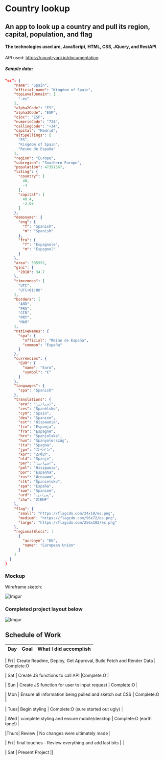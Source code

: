 # Country lookup

## An app to look up a country and pull its region, capital, population, and flag



#### The technologies used are, JavaScript, HTML, CSS, JQuery, and RestAPI


API used: https://countryapi.io/documentation

##### Sample data:
```json
"es": {
    "name": "Spain",
    "official_name": "Kingdom of Spain",
    "topLevelDomain": [
      ".es"
    ],
    "alpha2Code": "ES",
    "alpha3Code": "ESP",
    "cioc": "ESP",
    "numericCode": "724",
    "callingCode": "+34",
    "capital": "Madrid",
    "altSpellings": [
      "ES",
      "Kingdom of Spain",
      "Reino de España"
    ],
    "region": "Europe",
    "subregion": "Southern Europe",
    "population": 47351567,
    "latLng": {
      "country": [
        40,
        -4
      ],
      "capital": [
        40.4,
        -3.68
      ]
    },
    "demonyms": {
      "eng": {
        "f": "Spanish",
        "m": "Spanish"
      },
      "fra": {
        "f": "Espagnole",
        "m": "Espagnol"
      }
    },
    "area": 505992,
    "gini": {
      "2018": 34.7
    },
    "timezones": [
      "UTC",
      "UTC+01:00"
    ],
    "borders": [
      "AND",
      "FRA",
      "GIB",
      "PRT",
      "MAR"
    ],
    "nativeNames": {
      "spa": {
        "official": "Reino de España",
        "common": "España"
      }
    },
    "currencies": {
      "EUR": {
        "name": "Euro",
        "symbol": "€"
      }
    },
    "languages": {
      "spa": "Spanish"
    },
    "translations": {
      "ara": "إسبانيا",
      "ces": "Španělsko",
      "cym": "Spain",
      "deu": "Spanien",
      "est": "Hispaania",
      "fin": "Espanja",
      "fra": "Espagne",
      "hrv": "Španjolska",
      "hun": "Spanyolország",
      "ita": "Spagna",
      "jpn": "スペイン",
      "kor": "스페인",
      "nld": "Spanje",
      "per": "اسپانیا",
      "pol": "Hiszpania",
      "por": "Espanha",
      "rus": "Испания",
      "slk": "Španielsko",
      "spa": "España",
      "swe": "Spanien",
      "urd": "ہسپانیہ",
      "zho": "西班牙"
    },
    "flag": {
      "small": "https://flagcdn.com/24x18/es.png",
      "medium": "https://flagcdn.com/96x72/es.png",
      "large": "https://flagcdn.com/256x192/es.png"
    },
    "regionalBlocs": [
      {
        "acronym": "EU",
        "name": "European Union"
      }
    ]
  }
}
```

### Mockup
Wireframe sketch:

![Imgur](https://i.imgur.com/nIDDDZZ.jpg)

### Completed project layout below

![Imgur](https://i.imgur.com/3w9Szpis.jpg)

## Schedule of Work

|Day | Goal | What I did accomplish |
|----|------|-----------------------|

| Fri | Create Readme, Deploy, Get Approval, Build Fetch and Render Data | Complete:O

| Sat | Create JS functions to call API |Complete:O |

| Sun | Create JS function for user to input request | Complete:O |

| Mon | Ensure all information being pulled and sketch out CSS | Complete:O |

| Tues| Begin styling | Complete:O (sure started out ugly) |

| Wed | complete styling and ensure mobile/desktop | 
Complete:O (earth tone!) |

|Thurs| Review | No changes were ultimately made |

| Fri | final touches - Review everything and add last bits | |

| Sat | Present Project ||